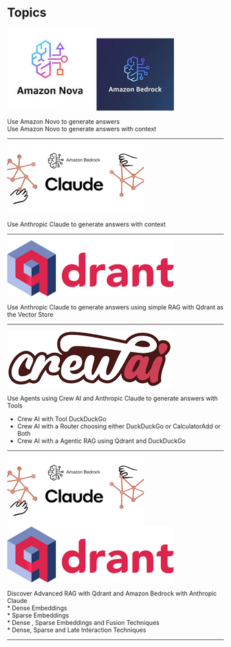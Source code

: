 # Topics

![Amazon Novo](image.png)      ![Amazon Bedrock](image-1.png)    

Use Amazon Novo to generate answers          
Use Amazon Novo to generate answers with context         

<hr/>
   
   ![Amazon Bedrock with Anthropic Claude](image-2.png)            

Use Anthropic Claude to generate answers with context         
   
<hr/>

   ![Qdrant](image-3.png)             

Use Anthropic Claude to generate answers using simple RAG with Qdrant as the Vector Store              

<hr/>   

   ![CrewAI](image-4.png)           

Use Agents using Crew AI and Anthropic Claude to generate answers with Tools             
   * Crew AI with Tool DuckDuckGo   
   * Crew AI with a Router choosing either  DuckDuckGo or CalculatorAdd or Both       
   * Crew AI with a Agentic RAG using Qdrant and DuckDuckGo

<hr/>               

![Amazon Bedrock with Anthropic Claude](image-2.png)    ![Qdrant](image-3.png)       

Discover Advanced RAG with Qdrant and Amazon Bedrock with Anthropic Claude                          
     * Dense Embeddings              
     * Sparse Embeddings             
     * Dense , Sparse  Embeddings and Fusion Techniques           
     * Dense, Sparse and Late Interaction Techniques        
<hr/>    
